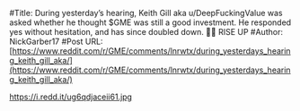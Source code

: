 #Title: During yesterday’s hearing, Keith Gill aka u/DeepFuckingValue was asked whether he thought $GME was still a good investment. He responded yes without hesitation, and has since doubled down. 💎🤲 RISE UP
#Author: NickGarber17
#Post URL: [https://www.reddit.com/r/GME/comments/lnrwtx/during_yesterdays_hearing_keith_gill_aka/](https://www.reddit.com/r/GME/comments/lnrwtx/during_yesterdays_hearing_keith_gill_aka/)


https://i.redd.it/ug6qdjaceii61.jpg